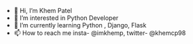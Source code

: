 - 👋 Hi, I’m Khem Patel
- 👀 I’m interested in Python Developer
- 🌱 I’m currently learning Python , Django, Flask
- 📫 How to reach me insta- @imkhemp, twitter- @khemcp98


